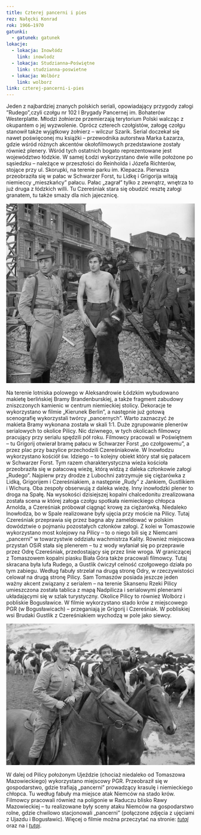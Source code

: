 ```yaml
---
title: Czterej pancerni i pies
rez: Nałęcki Konrad
rok: 1966–1970
gatunki: 
  - gatunek: gatunek
lokacje:
  - lokacja: Inowłódz
    link: inowlodz
  - lokacja: Studzianna–Poświętne
    link: studzianna-poswietne
  - lokacja: Wolbórz
    link: wolborz
link: czterej-pancerni-i-pies
---
```

Jeden z najbardziej znanych polskich seriali, opowiadający przygody załogi ”Rudego”,czyli czołgu nr 102 I Brygady Pancernej im. Bohaterów Westerplatte. Młodzi żołnierze przemierzają terytorium Polski walcząc z okupantem o jej wyzwolenie.  Oprócz czterech czołgistów, załogę czołgu stanowił także wyjątkowy żołnierz – wilczur Szarik.
Serial doczekał się nawet poświęconej mu książki – przewodnika autorstwa Marka Łazarza, gdzie wśród różnych akcentów okołofilmowych przedstawione zostały również plenery. Wśród tych ostatnich bogato reprezentowane jest województwo łódzkie.
W samej Łodzi wykorzystano dwie wille położone po sąsiedzku – należące w przeszłości do Reinholda i Józefa Richterów, stojące przy ul. Skorupki, na terenie parku im. Klepacza. Pierwsza przeobraziła się w pałac w Schwarzer Forst, tu Lidkę i Grigorija witają niemieccy „mieszkańcy” pałacu. Pałac „zagrał” tylko z zewnątrz, wnętrza to już druga z łódzkich willi. Tu Czereśniak stara się obudzić resztę załogi granatem, tu także smaży dla nich jajecznicę.

![Makieta Bramy Brandenburskiej w Aleksandrowie](/foto/kadry/czterej-pancerni-2.jpg)

Na terenie lotniska polowego w Aleksandrowie Łódzkim wybudowano makietę berlińskiej Bramy Brandenburskiej, a także fragment zabudowy zniszczonych kamienic w centrum niemieckiej stolicy. Dekoracje te wykorzystano w filmie „Kierunek Berlin”, a następnie już gotową scenografię wykorzystali twórcy „pancernych”. Warto zaznaczyć że makieta Bramy wykonana została w skali 1:1.
Duże zgrupowanie plenerów serialowych to okolice Pilicy. Nic dziwnego, w tych okolicach filmowcy pracujący przy serialu spędzili pół roku. Filmowcy pracowali w Poświętnem – tu Grigorij otwierał bramę pałacu w Schwarzer Forst „po czołgowemu”, a przez plac przy bazylice przechodzili Czereśniakowie. W Inowłodzu wykorzystano kościół św. Idziego – to kolejny obiekt który stał się pałacem w Schwarzer Forst. Tym razem charakterystyczna wieża kościoła przeobraziła się w pałacową wieżę, którą widzą z daleka członkowie załogi „Rudego”. Najpierw przy drodze z Lubochni zatrzymuje się ciężarówka z Lidką, Grigorijem i Czereśniakiem, a następnie „Rudy” z Jankiem, Gustlikiem i Wichurą. Oba zespoły obserwują z daleka wieżę. Inny inowłodzki plener to droga na Spałę. Na wysokości dzisiejszej kopalni chalcedonitu zrealizowana została scena w której załoga czołgu spotkała niemieckiego chłopca Arnolda, a Czereśniak próbował ciągnąć krowę za ciężarówką. 
Niedaleko Inowłodza, bo w Spale realizowane były ujęcia przy moście na Pilicy. Tutaj Czereśniak przeprawia się przez bagna aby zameldować w polskim dowództwie o pojmaniu pozostałych członków załogi. Z kolei w Tomaszowie wykorzystano most kolejowy na Pilicy – to o niego bili się z Niemcami „pancerni” w towarzystwie oddziału wachmistrza Kality. Również miejscowa przystań OSiR stała się plenerem – tu z wody wyłaniał się po przeprawie przez Odrę Czereśniak, przedostający się przez linie wroga. W graniczącej z Tomaszowem kopalni piasku Biała Góra także pracowali filmowcy. Tutaj skracana była lufa Rudego, a Gustlik ćwiczył celność czołgowego działa po tym zabiegu. Według fabuły strzelał na drugą stronę Odry, w rzeczywistości celował na drugą stronę Pilicy.
Sam Tomaszów posiada jeszcze jeden ważny akcent związany z serialem – na terenie Skansenu Rzeki Pilicy umieszczona została tablica z mapą Nadpilicza i serialowymi plenerami układającymi się w szlak turystyczny. 
Okolice Pilicy to również Wolbórz i pobliskie Bogusławice. W filmie wykorzystano stado krów z miejscowego PGR (w Bogusławicach) – przeganiają je Grigorij i Czereśniak. W pobliskiej wsi Brudaki Gustlik z Czereśniakiem wychodzą w pole jako siewcy. 

![Grigorij i Czereśniak wśród krów z Bogusławic](/foto/kadry/czterej-pancerni.jpg)

W dalej od Pilicy położonym Ujeździe (chociaż niedaleko od Tomaszowa Mazowieckiego) wykorzystano miejscowy PGR. Przeobraził się w gospodarstwo, gdzie trafiają „pancerni” prowadzący krasulę i niemieckiego chłopca. Tu według fabuły ma miejsce atak Niemców na stado krów.
Filmowcy pracowali również na poligonie w Raduczu blisko Rawy Mazowieckiej – tu realizowane były sceny ataku Niemców na gospodarstwo rolne, gdzie chwilowo stacjonowali „pancerni” (połączone zdjęcia z ujęciami z Ujazdu i Bogusławic).
Więcej o filmie można przeczytać na stronie: [*tutaj*](http://www.filmpolski.pl/fp/index.php?film=121749) oraz na i [*tutaj*](http://www.tvp.pl/seriale/archiwalne/czterej-pancerni-i-pies).
